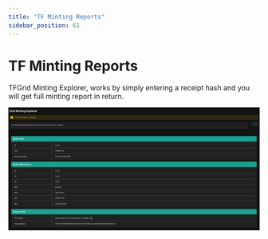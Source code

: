 ```yaml
---
title: "TF Minting Reports"
sidebar_position: 61
---
```


# TF Minting Reports

TFGrid Minting Explorer, works by simply entering a receipt hash and you will get full minting report in return.

![](./img/Minting.png)